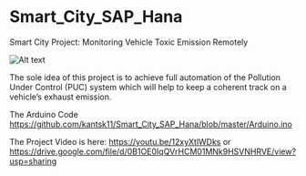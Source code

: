 # Smart_City_SAP_Hana
Smart City Project: Monitoring Vehicle Toxic Emission Remotely 

![Alt text](/relative/path/to/Smart_City.jpg?raw=true "Optional Title")

The sole idea of this project is to achieve full automation of the Pollution Under Control (PUC) system  which will help to keep a coherent track on a vehicle’s exhaust emission.

The Arduino Code
https://github.com/kantsk11/Smart_City_SAP_Hana/blob/master/Arduino.ino

The Project Video is here:
https://youtu.be/12xyXtlWDks
or
https://drive.google.com/file/d/0B1OE0IqQVrHCM01MNk9HSVNHRVE/view?usp=sharing

